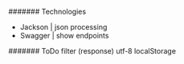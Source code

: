 
####### Technologies
- Jackson | json processing
- Swagger | show endpoints

####### ToDo
filter (response) utf-8
localStorage